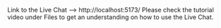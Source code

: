Link to the Live Chat --> http://localhost:5173/
Please check the tutorial video under Files to get an understanding on how to use the Live Chat.
